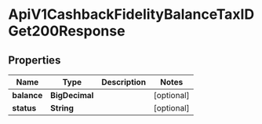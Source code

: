 

# ApiV1CashbackFidelityBalanceTaxIDGet200Response


## Properties

| Name | Type | Description | Notes |
|------------ | ------------- | ------------- | -------------|
|**balance** | **BigDecimal** |  |  [optional] |
|**status** | **String** |  |  [optional] |



